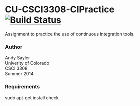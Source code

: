 CU-CSCI3308-CIPractice   [![Build Status](https://travis-ci.org/jsavath/CU-CSCI3308-CIPractice.svg?branch=master)](https://travis-ci.org/jsavath/CU-CSCI3308-CIPractice)
======================

Assignment to practice the use of continuous integration tools.

### Author
Andy Sayler  
Univerity of Colorado  
CSCI 3308  
Summer 2014

### Requirements
sudo apt-get install check
